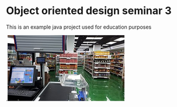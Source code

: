 # Object oriented design seminar 3
 This is an example java project used for education purposes

.![POS image](https://github.com/Kalle-Elmdahl/Object-oriented-design-seminar-3/blob/main/POS.jpg?raw=true)
